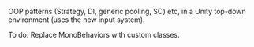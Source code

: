 OOP patterns (Strategy, DI, generic pooling, SO) etc, in a Unity top-down environment (uses the new input system).

To do: Replace MonoBehaviors with custom classes.
